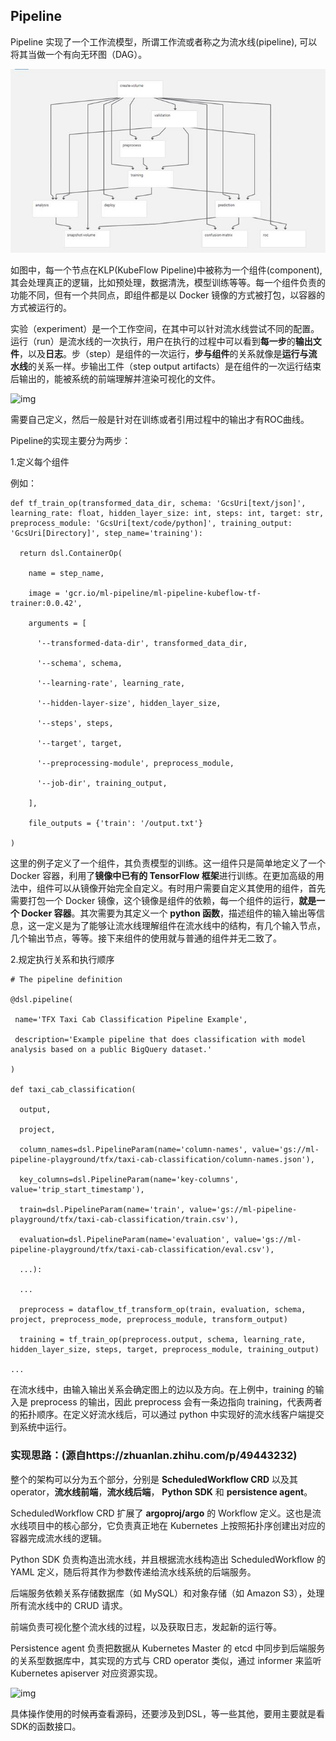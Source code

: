 ## Pipeline

Pipeline 实现了一个工作流模型，所谓工作流或者称之为流水线(pipeline), 可以将其当做一个有向无环图（DAG）。

![img](..\assets\KF\pipeline1.jpg)

如图中，每一个节点在KLP(KubeFlow Pipeline)中被称为一个组件(component), 其会处理真正的逻辑，比如预处理，数据清洗，模型训练等等。每一个组件负责的功能不同，但有一个共同点，即组件都是以 Docker 镜像的方式被打包，以容器的方式被运行的。

实验（experiment）是一个工作空间，在其中可以针对流水线尝试不同的配置。运行（run）是流水线的一次执行，用户在执行的过程中可以看到**每一步**的**输出文件**，以及**日志**。步（step）是组件的一次运行，**步与组件**的关系就像是**运行与流水线**的关系一样。步输出工件（step output artifacts）是在组件的一次运行结束后输出的，能被系统的前端理解并渲染可视化的文件。

![img](E:\GitCode\technical-support\KF\pipeline2.jpg)

需要自己定义，然后一般是针对在训练或者引用过程中的输出才有ROC曲线。

Pipeline的实现主要分为两步：

1.定义每个组件

例如：

```
def tf_train_op(transformed_data_dir, schema: 'GcsUri[text/json]', learning_rate: float, hidden_layer_size: int, steps: int, target: str, preprocess_module: 'GcsUri[text/code/python]', training_output: 'GcsUri[Directory]', step_name='training'):

  return dsl.ContainerOp(

​    name = step_name,

​    image = 'gcr.io/ml-pipeline/ml-pipeline-kubeflow-tf-trainer:0.0.42',

​    arguments = [

​      '--transformed-data-dir', transformed_data_dir,

​      '--schema', schema,

​      '--learning-rate', learning_rate,

​      '--hidden-layer-size', hidden_layer_size,

​      '--steps', steps,

​      '--target', target,

​      '--preprocessing-module', preprocess_module,

​      '--job-dir', training_output,

​    ],

​    file_outputs = {'train': '/output.txt'}

)
```

这里的例子定义了一个组件，其负责模型的训练。这一组件只是简单地定义了一个 Docker 容器，利用了**镜像中已有的 TensorFlow 框架**进行训练。在更加高级的用法中，组件可以从镜像开始完全自定义。有时用户需要自定义其使用的组件，首先需要打包一个 Docker 镜像，这个镜像是组件的依赖，每一个组件的运行，**就是一个 Docker 容器**。其次需要为其定义一个 **python 函数**，描述组件的输入输出等信息，这一定义是为了能够让流水线理解组件在流水线中的结构，有几个输入节点，几个输出节点，等等。接下来组件的使用就与普通的组件并无二致了。

2.规定执行关系和执行顺序

```
# The pipeline definition

@dsl.pipeline(

 name='TFX Taxi Cab Classification Pipeline Example',

 description='Example pipeline that does classification with model analysis based on a public BigQuery dataset.'

)

def taxi_cab_classification(

  output,

  project,

  column_names=dsl.PipelineParam(name='column-names', value='gs://ml-pipeline-playground/tfx/taxi-cab-classification/column-names.json'),

  key_columns=dsl.PipelineParam(name='key-columns', value='trip_start_timestamp'),

  train=dsl.PipelineParam(name='train', value='gs://ml-pipeline-playground/tfx/taxi-cab-classification/train.csv'),

  evaluation=dsl.PipelineParam(name='evaluation', value='gs://ml-pipeline-playground/tfx/taxi-cab-classification/eval.csv'),

  ...):

  ...

  preprocess = dataflow_tf_transform_op(train, evaluation, schema, project, preprocess_mode, preprocess_module, transform_output)

  training = tf_train_op(preprocess.output, schema, learning_rate, hidden_layer_size, steps, target, preprocess_module, training_output)

...
```

在流水线中，由输入输出关系会确定图上的边以及方向。在上例中，training 的输入是 preprocess 的输出，因此 preprocess 会有一条边指向 training，代表两者的拓扑顺序。在定义好流水线后，可以通过 python 中实现好的流水线客户端提交到系统中运行。

 

### 实现思路：(源自https://zhuanlan.zhihu.com/p/49443232)

整个的架构可以分为五个部分，分别是 **ScheduledWorkflow CRD** 以及其 operator，**流水线前端**，**流水线后端**， **Python SDK** 和 **persistence agent**。

 

ScheduledWorkflow CRD 扩展了 **argoproj/argo** 的 Workflow 定义。这也是流水线项目中的核心部分，它负责真正地在 Kubernetes 上按照拓扑序创建出对应的容器完成流水线的逻辑。

 

Python SDK 负责构造出流水线，并且根据流水线构造出 ScheduledWorkflow 的 YAML 定义，随后将其作为参数传递给流水线系统的后端服务。

 

后端服务依赖关系存储数据库（如 MySQL）和对象存储（如 Amazon S3），处理所有流水线中的 CRUD 请求。

 

前端负责可视化整个流水线的过程，以及获取日志，发起新的运行等。

 

Persistence agent 负责把数据从 Kubernetes Master 的 etcd 中同步到后端服务的关系型数据库中，其实现的方式与 CRD operator 类似，通过 informer 来监听 Kubernetes apiserver 对应资源实现。

![img](E:\GitCode\technical-support\KF\pipeline3.jpg)

具体操作使用的时候再查看源码，还要涉及到DSL，等一些其他，要用主要就是看SDK的函数接口。